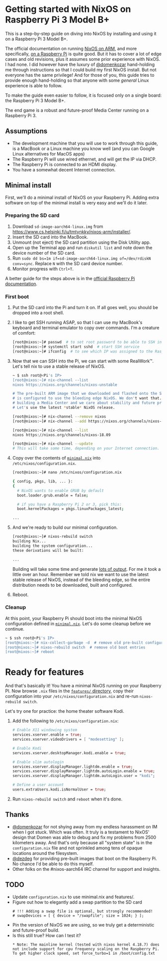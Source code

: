 # Getting started with NixOS on Raspberry Pi 3 Model B+

This is a step-by-step guide on diving into NixOS by installing and using it on a Raspberry Pi 3 Model B+.

The official documentation on running [NixOS on ARM](https://nixos.wiki/wiki/NixOS_on_ARM), and more specifically, [on a Raspberry Pi](https://nixos.wiki/wiki/NixOS_on_ARM/Raspberry_Pi) is quite good. But it has to cover a lot of edge cases and old revisions, plus it assumes some prior experience with NixOS. I had none. I did however have the luxury of [@domenkozar](https://github.com/domenkozar) hand-holding me through instructions so that I could build my first NixOS install. But not everyone has the same privilege! And for those of you, this guide tries to provide enough hand-holding so that anyone with some *general* Linux experience is able to follow.

To make the guide even easier to follow, it is focused only on a single board: the Raspberry Pi 3 Model B+.

The end game is a robust and future-proof Media Center running on a Raspberry Pi 3.

## Assumptions

* The development machine that you will use to work through this guide, is a MacBook or a Linux machine you know well (and you can Google Linux alternatives for MacOS apps)
* The Raspberry Pi will use wired ethernet, and will get the IP via DHCP.
* The Raspberry Pi is connected to an HDMI display.
* You have a somewhat decent Internet connection.

## Minimal install

First, we'll do a minimal install of NixOS on your Raspberry Pi. Adding extra software on top of the minimal install is very easy and we'll do it later.

### Preparing the SD card

1. Download `sd-image-aarch64-linux.img` from https://www.cs.helsinki.fi/u/tmtynkky/nixos-arm/installer/.
2. Insert the SD card into the MacBook.
3. Unmount (not eject) the SD card partition using the Disk Utility app.
4. Open up the Terminal app and run `diskutil list` and note down the device number of the SD card.
5. Run `sudo dd bs=1m if=sd-image-aarch64-linux.img of=/dev/rdiskN conv=sync`. Replace `N` with the SD card device number.
6. Monitor progress with `Ctrl+T`.

A better guide for the steps above is in the [official Raspberry Pi documentation](https://www.raspberrypi.org/documentation/installation/installing-images/).

### First boot

1. Put the SD card into the Pi and turn it on. If all goes well, you should be dropped into a root shell.
2. I like to get SSH running ASAP, so that I can use my MacBook's keyboard and terminal emulator to copy over
commands. I'm a creature of comfort:

    ```bash
    [root@nixos:~]# passwd  # to set root password to be able to SSH into the Raspberry Pi
    [root@nixos:~]# systemctl start sshd  # start SSH service
    [root@nixos:~]# ifconfig  # to see which IP was assigned to the Raspberry Pi
    ```

3. Now that we can SSH into the Pi, we can start with some RealWork™. Let's tell nix to use a stable release of NixOS.

    ```bash
    ~ $ ssh root@<Pi's IP>
    [root@nixos:~]# nix-channel --list 
    nixos https://nixos.org/channels/nixos-unstable

    # The pre-built ARM image that we downloaded and flashed onto the SD card
    # is configured to use the bleeding edge NixOS. We don't want that. We're
    # building a Media Center and we care about stability and future proofing.
    # Let's use the latest *stable* NixOS release.

    [root@nixos:~]# nix-channel --remove nixos
    [root@nixos:~]# nix-channel --add https://nixos.org/channels/nixos-18.09

    [root@nixos:~]# nix-channel --list
    nixos https://nixos.org/channels/nixos-18.09

    [root@nixos:~]# nix-channel --update
    # This will take some time, depending on your Internet connection.
    ```

4. Copy over the contents of [`minimal.nix`](https://github.com/zupo/nix/blob/master/minimal.nix) into `/etc/nixos/configuration.nix`.

    ```bash
    [root@nixos:~]# nano /etc/nixos/configuration.nix

    { config, pkgs, lib, ... }:
    {
      # NixOS wants to enable GRUB by default
      boot.loader.grub.enable = false;

      # if you have a Raspberry Pi 2 or 3, pick this:
      boot.kernelPackages = pkgs.linuxPackages_latest;

    ...
    ```

5. And we're ready to build our minimal configuration.

    ```bash
    [root@nixos:~]# nixos-rebuild switch
    building Nix...
    building the system configuration...
    these derivations will be built:

    ...
    ```

    Building will take some time and generate [lots of output](https://github.com/zupo/nix/blob/master/minimal.output). For me it took a little over an hour. Remember we told nix we want to use the latest stable release of NixOS, instead of the bleeding edge, so the entire distribution needs to be downloaded, built and configured.

6. Reboot.

### Cleanup

At this point, your Raspberry Pi should boot into the minimal NixOS configuration defined in [`minimal.nix`](https://github.com/zupo/nix/blob/master/minimal.nix). Let's do some cleanup before we continue.

```bash
~ $ ssh root@<Pi's IP>
[root@nixos:~]# nix-collect-garbage -d  # remove old pre-built configuration and all of its dependencies
[root@nixos:~]# nixos-rebuild switch  # remove old boot entries
[root@nixos:~]# reboot
```


# Ready for features

And that's basically it! You have a minimal NixOS running on your Raspberry PI. Now browse `.nix` files in the [`features/` directory](https://github.com/zupo/nix/features), copy their configuration into your `/etc/nixos/configuration.nix` and re-run `nixos-rebuild switch`.

Let's try one for practice: the home theater software Kodi.

1. Add the following to `/etc/nixos/configuration.nix`:

    ```nix
    # Enable X11 windowing system
    services.xserver.enable = true;
    services.xserver.videoDrivers = [ "modesetting" ];

    # Enable Kodi
    services.xserver.desktopManager.kodi.enable = true;

    # Enable slim autologin
    services.xserver.displayManager.lightdm.enable = true;
    services.xserver.displayManager.lightdm.autoLogin.enable = true;
    services.xserver.displayManager.lightdm.autoLogin.user = "kodi";

    # Define a user account
    users.extraUsers.kodi.isNormalUser = true;
    ```

2. Run `nixos-rebuild switch` and `reboot` when it's done.


## Thanks

* [@domenkozar](https://github.com/domenkozar) for not shying away from my endless harassment on IM when I got stuck. Which was often. It truly is a testament to NixOS' design that Domen was able to debug and fix my problems from 2500 kilometers away. And that's only because all "system state" is in the `configuration.nix` file and not sprinkled among tens of opaque locations around the filesystem.
* [@dezdeg](https://github.com/dezgeg) for providing pre-built images that boot on the Raspberry Pi. No chance I'd be able to do this myself.
* Other folks on the #nixos-aarch64 IRC channel for support and insights.

## TODO

* Update `configuration.nix` to use minimal.nix and features/.
* Figure out how to elegantly add a swap partition to the SD card
  ```
  # !!! Adding a swap file is optional, but strongly recommended!
  # swapDevices = [ { device = "/swapfile"; size = 1024; } ];
  ```
* Pin the version of NixOS we are using, so we truly get a deterministic and future-proof build.
* Is this still true? How can I test it?
  ```
  * Note: The mainline kernel (tested with nixos kernel 4.18.7) does not include support for cpu frequency scaling on the Raspberry Pi. To get higher clock speed, set force_turbo=1 in /boot/config.txt

  ```
